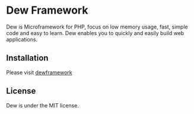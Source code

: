 # Dew Framework
Dew is Microframework for PHP, focus on low memory usage, fast, simple code and easy to learn. Dew enables you to quickly and easily build web applications.

## Installation
Please visit [dewframework](http://dewframework.github.io)

## License
Dew is under the MIT license.